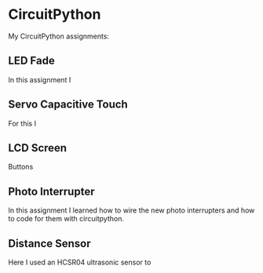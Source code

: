 # CircuitPython
My CircuitPython assignments:
## LED Fade
In this assignment I
## Servo Capacitive Touch
For this I
## LCD Screen
Buttons
## Photo Interrupter
In this assignment I learned how to wire the new photo interrupters and how to code for them with circuitpython.
## Distance Sensor
Here I used an HCSR04 ultrasonic sensor to 